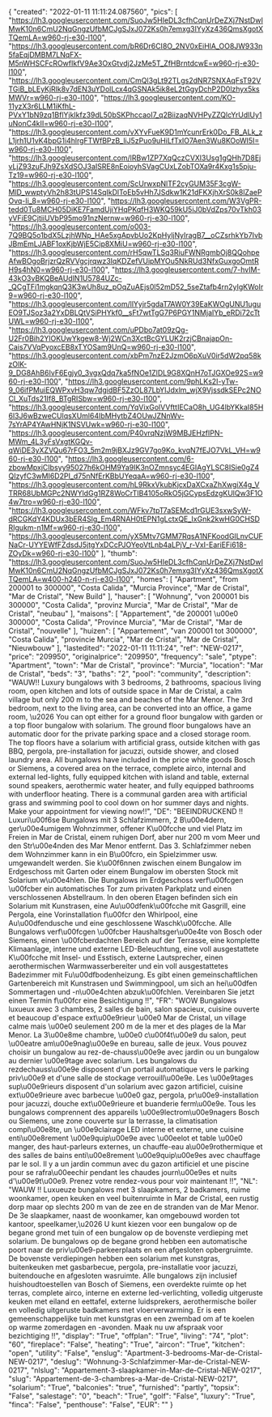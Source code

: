 {
"created": "2022-01-11 11:11:24.087560",
"pics": [
"https://lh3.googleusercontent.com/SuoJw5HIeDL3cfhCqnUrDeZXj7NstDwIMwK10n6CmU2NqGngzUfbMCJgSJxJ072Ks0h7emxg3IYyXz436QmsXgotXTQemLA=w960-rj-e30-l100",
"https://lh3.googleusercontent.com/bR6Dr6CI8O_2NV0xEiHlA_OO8JW933n5faEqjDMBM7LNqFX-M5nWHSCFcROwfIkfV9Ae3OxGtvdj2JzMe5T_ZfHBrntdcwE=w960-rj-e30-l100",
"https://lh3.googleusercontent.com/CmQl3gLt92TLgs2dNR7SNXAqFsT92VTGiB_bLEyKjRlk8v7dEN3uYDolLcx4qGSNAk5ik8eL2tGgyDchP2D0lzhyx5ksMWVr=w960-rj-e30-l100",
"https://lh3.googleusercontent.com/KO-11yzX3r6LLM1iKfhL-PVxY1bN9zq1BflYjkIkfz39dL50bSKPhccaoI7_q2BiizaqNVHPyZZQlcYrUdIUy1uNonC4kII=w960-rj-e30-l100",
"https://lh3.googleusercontent.com/vXYvFueK9D1mYcunrErk0Do_FB_ALk_zL1jrh1U1vK4bpG1i4hlrgFTWfBPzB_liJ5zPuo9uHiLfTxIO7Aen3Wu8KOoWI5I=w960-rj-e30-l100",
"https://lh3.googleusercontent.com/lRBw1ZP7XqQczCVXl3Usg1gQHh7D8EjvLjZ93zuFJh9ZsXdSOJ3aISRE8nEoioyhSVagCUxLZobTOXa9r4Kxg1s5pju-Tz19=w960-rj-e30-l100",
"https://lh3.googleusercontent.com/ScUrwxpNlTF2cyGUM35F3cgW-MlD_wwptyVh2h83tUPS14SqIkDlToEb5vHh7JSdkw1K21dFKXjhXrS0k8lZaePOvq-Ii_8=w960-rj-e30-l100",
"https://lh3.googleusercontent.com/W3VgPR-tedd0Tu8MCH05DiKE7FamdUjiYHqPKqfH3WKQ59kU5iJ0bVdZps70vTkh03yVFiE9CjtiiUVbP95mo91nzNernw=w960-rj-e30-l100",
"https://lh3.googleusercontent.com/o003-7Q9BQ5o1bdX5LzjhWNp_HAe5xgApvbUo2KpHyljNyIragB7__oCZsrhkYb7IvbJBmEmLJABF1oxKjbWjE5Cip8XMiU=w960-rj-e30-l100",
"https://lh3.googleusercontent.com/rH5qwTLSq3RiuFWNRgmbOj8QQohpeAfwBOgoBrjzrQzRVVgcjrqwz3IqKDZefVUipMYOu5NkRUd3NfxGuxgoOmtRH9s4hN0=w960-rj-e30-l100",
"https://lh3.googleusercontent.com/7-hvIM-43kO3vBKQBeAUdlN1U5784UZc-_QCgTFi1mgkqnQ3K3wUh8uz_pOqZuAEjs0l52mD52_5seZtafb4rn2yIgKWoIr9=w960-rj-e30-l100",
"https://lh3.googleusercontent.com/llYyjr5gdaT7AW0Y39EaKWOgUNU1uguEO9TJSoz3a2YxDBLQtVSiPHYkf0__sFt7wtTgG7P6PGY1NMjaIYb_eRDi72cTtUWL=w960-rj-e30-l100",
"https://lh3.googleusercontent.com/uPDbo7at09zQg-U2Fr0Bih2YlOKUwYkgew8-Wj2WCn3XctBcGYLUK2rzjCBnajapOn-Cais7VVqPyoxcEB8xTYOSam9UnQ=w960-rj-e30-l100",
"https://lh3.googleusercontent.com/xbPm7nzE2JzmO6pXuV0ir5dW2pq58kzOlK-9_DG8AhB6IvF6Egjy0_3vgxQdq7ka5fNOe1ZlDL9G8XQnH7oTJGXOe92S=w960-rj-e30-l100",
"https://lh3.googleusercontent.com/9phLKs2I-yTw-9_06ifPMuiEQWPxvH3qw7dgidBF5ZzOL87LbYIJdxlm_wjX9VjssdkSEPc2NOCl_XuTds21If8_BTgRISbw=w960-rj-e30-l100",
"https://lh3.googleusercontent.com/YqVixGolVVfttIECaO8h_UG4lbYKkaI85H6l3J6wBzweCUlqsXUml64IbMHytbZ4OUwJZNnWv-7sYrAP4YAwHNjK1NSVUwk=w960-rj-e30-l100",
"https://lh3.googleusercontent.com/P40vrqNzjW9MBJEHzfIPN-MWm_4L3yFsVxgtKGQv-qWiDE3yXZVQu67rFO3_5m2m9jBXJz9GV7go9Ko_kvqN7fEJO7VkL_VH=w960-rj-e30-l100",
"https://lh3.googleusercontent.com/6-zbowMpxjCIbsyy95027h6kOHM9Ya9IK3nOZmnsyc4EGIAgYLSC8ISie0gZ4QIzyfC3wMI6D2PI_d75nNfErKBbUYeqaA=w960-rj-e30-l100",
"https://lh3.googleusercontent.com/hL9RkxVkubKjcxDaXCxaZhXwgiX4g_VTRR68UbMGPc2NWYldGg1RZ8WoCrTIB4105oRkO5jGCypsEdzgKUlQw3F1O4w7tro=w960-rj-e30-l100",
"https://lh3.googleusercontent.com/WFkv7tpT7aSEMcd1rGUE3sxwSyW-dRCGKdY4KDUx3bER4Slg_Em4RNAH0tEPN1gLctxQE_IxGnk2kwHG0CHSDRIgukm-n1Mf=w960-rj-e30-l100",
"https://lh3.googleusercontent.com/yX5Mtv7GMM7RqsA1NFKoodGILnvCUFNaCr-UYYEWfFZdsdJ5jtgYxDCcPJOYeoVtLnb4aLPjV_r-VxI-EariEFi618-ZOyDk=w960-rj-e30-l100"
],
"thumb": "https://lh3.googleusercontent.com/SuoJw5HIeDL3cfhCqnUrDeZXj7NstDwIMwK10n6CmU2NqGngzUfbMCJgSJxJ072Ks0h7emxg3IYyXz436QmsXgotXTQemLA=w400-h240-n-rj-e30-l100",
"homes": [
"Apartment",
"from 200001 to 300000",
"Costa Calida",
"Murcia Province",
"Mar de Cristal",
"Mar de Cristal",
"New Build"
],
"hauser": [
"Wohnung",
"von 200001 bis 300000",
"Costa Calida",
"provinz Murcia",
"Mar de Cristal",
"Mar de Cristal",
"neubau"
],
"maisons": [
"Appartement",
"de 200001 \u00e0 300000",
"Costa Calida",
"Province Murcia",
"Mar de Cristal",
"Mar de Cristal",
"nouvelle"
],
"huizen": [
"Appartement",
"van 200001 tot 300000",
"Costa Calida",
"provincie Murcia",
"Mar de Cristal",
"Mar de Cristal",
"Nieuwbouw"
],
"lastedited": "2022-01-11 11:11:24",
"ref": "NEW-0217",
"price": "209950",
"originalprice": "209950",
"frequency": "sale",
"ptype": "Apartment",
"town": "Mar de Cristal",
"province": "Murcia",
"location": "Mar de Cristal",
"beds": "3",
"baths": "2",
"pool": "community",
"description": "WAUW!! Luxury bungalows with 3 bedrooms, 2 bathrooms, spacious living room, open kitchen and lots of outside space in Mar de Cristal, a calm village but only 200 m to the sea and beaches of the Mar Menor. The 3rd bedroom, next to the living area, can be converted into an office, a game room, \u2026 You can opt either for a ground floor bungalow with garden or a top floor bungalow with solarium. The ground floor bungalows have an automatic door for the private parking space and a closed storage room. The top floors have a solarium with artificial grass, outside kitchen with gas BBQ, pergola, pre-installation for jacuzzi, outside shower, and closed laundry area. All bungalows have included in the price white goods Bosch or Siemens, a covered area on the terrace, complete airco, internal and external led-lights, fully equipped kitchen with island and table, external sound speakers, aerothermic water heater, and fully equipped bathrooms with underfloor heating. There is a communal garden area with artificial grass and swimming pool to cool down on hor summer days and nights. Make your appointment for viewing now!!",
"DE": "BEEINDRUCKEND !! Luxuri\u00f6se Bungalows mit 3 Schlafzimmern, 2 B\u00e4dern, ger\u00e4umigem Wohnzimmer, offener K\u00fcche und viel Platz im Freien in Mar de Cristal, einem ruhigen Dorf, aber nur 200 m vom Meer und den Str\u00e4nden des Mar Menor entfernt. Das 3. Schlafzimmer neben dem Wohnzimmer kann in ein B\u00fcro, ein Spielzimmer usw. umgewandelt werden. Sie k\u00f6nnen zwischen einem Bungalow im Erdgeschoss mit Garten oder einem Bungalow im obersten Stock mit Solarium w\u00e4hlen. Die Bungalows im Erdgeschoss verf\u00fcgen \u00fcber ein automatisches Tor zum privaten Parkplatz und einen verschlossenen Abstellraum. In den oberen Etagen befinden sich ein Solarium mit Kunstrasen, eine Au\u00dfenk\u00fcche mit Gasgrill, eine Pergola, eine Vorinstallation f\u00fcr den Whirlpool, eine Au\u00dfendusche und eine geschlossene Waschk\u00fcche. Alle Bungalows verf\u00fcgen \u00fcber Haushaltsger\u00e4te von Bosch oder Siemens, einen \u00fcberdachten Bereich auf der Terrasse, eine komplette Klimaanlage, interne und externe LED-Beleuchtung, eine voll ausgestattete K\u00fcche mit Insel- und Esstisch, externe Lautsprecher, einen aerothermischen Warmwasserbereiter und ein voll ausgestattetes Badezimmer mit Fu\u00dfbodenheizung. Es gibt einen gemeinschaftlichen Gartenbereich mit Kunstrasen und Swimmingpool, um sich an hei\u00dfen Sommertagen und -n\u00e4chten abzuk\u00fchlen. Vereinbaren Sie jetzt einen Termin f\u00fcr eine Besichtigung !!",
"FR": "WOW Bungalows luxueux avec 3 chambres, 2 salles de bain, salon spacieux, cuisine ouverte et beaucoup d'espace ext\u00e9rieur \u00e0 Mar de Cristal, un village calme mais \u00e0 seulement 200 m de la mer et des plages de la Mar Menor. La 3\u00e8me chambre, \u00e0 c\u00f4t\u00e9 du salon, peut \u00eatre am\u00e9nag\u00e9e en bureau, salle de jeux. Vous pouvez choisir un bungalow au rez-de-chauss\u00e9e avec jardin ou un bungalow au dernier \u00e9tage avec solarium. Les bungalows du rezdechauss\u00e9e disposent d'un portail automatique vers le parking priv\u00e9 et d'une salle de stockage verrouill\u00e9e. Les \u00e9tages sup\u00e9rieurs disposent d'un solarium avec gazon artificiel, cuisine ext\u00e9rieure avec barbecue \u00e0 gaz, pergola, pr\u00e9-installation pour jacuzzi, douche ext\u00e9rieure et buanderie ferm\u00e9e. Tous les bungalows comprennent des appareils \u00e9lectrom\u00e9nagers Bosch ou Siemens, une zone couverte sur la terrasse, la climatisation compl\u00e8te, un \u00e9clairage LED interne et externe, une cuisine enti\u00e8rement \u00e9quip\u00e9e avec \u00eelot et table \u00e0 manger, des haut-parleurs externes, un chauffe-eau a\u00e9rothermique et des salles de bains enti\u00e8rement \u00e9quip\u00e9es avec chauffage par le sol. Il y a un jardin commun avec du gazon artificiel et une piscine pour se rafra\u00eechir pendant les chaudes journ\u00e9es et nuits d'\u00e9t\u00e9. Prenez votre rendez-vous pour voir maintenant !!",
"NL": "WAUW !! Luxueuze bungalows met 3 slaapkamers, 2 badkamers, ruime woonkamer, open keuken en veel buitenruimte in Mar de Cristal, een rustig dorp maar op slechts 200 m van de zee en de stranden van de Mar Menor. De 3e slaapkamer, naast de woonkamer, kan omgebouwd worden tot kantoor, speelkamer,\u2026 U kunt kiezen voor een bungalow op de begane grond met tuin of een bungalow op de bovenste verdieping met solarium. De bungalows op de begane grond hebben een automatische poort naar de priv\u00e9-parkeerplaats en een afgesloten opbergruimte. De bovenste verdiepingen hebben een solarium met kunstgras, buitenkeuken met gasbarbecue, pergola, pre-installatie voor jacuzzi, buitendouche en afgesloten wasruimte. Alle bungalows zijn inclusief huishoudtoestellen van Bosch of Siemens, een overdekte ruimte op het terras, complete airco, interne en externe led-verlichting, volledig uitgeruste keuken met eiland en eettafel, externe luidsprekers, aerothermische boiler en volledig uitgeruste badkamers met vloerverwarming. Er is een gemeenschappelijke tuin met kunstgras en een zwembad om af te koelen op warme zomerdagen en -avonden. Maak nu uw afspraak voor bezichtiging !!",
"display": "True",
"offplan": "True",
"living": "74",
"plot": "60",
"fireplace": "False",
"heating": "True",
"aircon": "True",
"kitchen": "open",
"utility": "False",
"enslug": "Apartment-3-bedrooms-Mar-de-Cristal-NEW-0217",
"deslug": "Wohnung-3-Schlafzimmer-Mar-de-Cristal-NEW-0217",
"nlslug": "Appartement-3-slaapkamer-in-Mar-de-Cristal-NEW-0217",
"slug": "Appartement-de-3-chambres-a-Mar-de-Cristal-NEW-0217",
"solarium": "True",
"balconies": "true",
"furnished": "partly",
"topsix": "False",
"salestage": "0",
"beach": "True",
"golf": "False",
"luxury": "True",
"finca": "False",
"penthouse": "False",
"EUR": ""
}